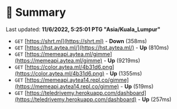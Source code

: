 # 📖 Summary
Last updated: **11/6/2022, 5:25:01 PTG "Asia/Kuala_Lumpur"**

- `GET` [https://shrt.ml](https://shrt.ml) - **Down** (358ms)
- `GET` [https://hst.aytea.ml/](https://hst.aytea.ml/) - **Up** (810ms)
- `GET` [https://memeapi.aytea.ml/gimme](https://memeapi.aytea.ml/gimme) - **Up** (9219ms)
- `GET` [https://color.aytea.ml/4b31d6.png](https://color.aytea.ml/4b31d6.png) - **Up** (1355ms)
- `GET` [https://memeapi.aytea14.repl.co/gimme](https://memeapi.aytea14.repl.co/gimme) - **Up** (519ms)
- `GET` [https://teledrivemy.herokuapp.com/dashboard](https://teledrivemy.herokuapp.com/dashboard) - **Up** (257ms)
